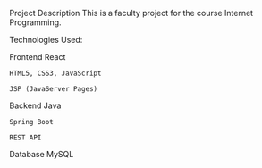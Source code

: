 Project Description
This is a faculty project for the course Internet Programming.

Technologies Used:

Frontend
    React
    
    HTML5, CSS3, JavaScript
    
    JSP (JavaServer Pages)

Backend
    Java
    
    Spring Boot
    
    REST API

Database
    MySQL

